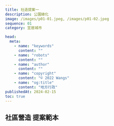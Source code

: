 ```yaml
---
title: 社造提案一
description: 公園綠化
image: /images/p01-01.jpeg, /images/p01-02.jpeg
sequence: 01
category: 宜居城市

head:
  meta:
    - name: "keywords"
      content: ""
    - name: "robots"
      content: ""
    - name: "author"
      content: ""
    - name: "copyright"
      content: "© 2022 Wangs"
    - name: "og:title"
      content: "地方行政"
publishedAt: 2024-02-15
toc: true
---
```


## 社區營造 提案範本
